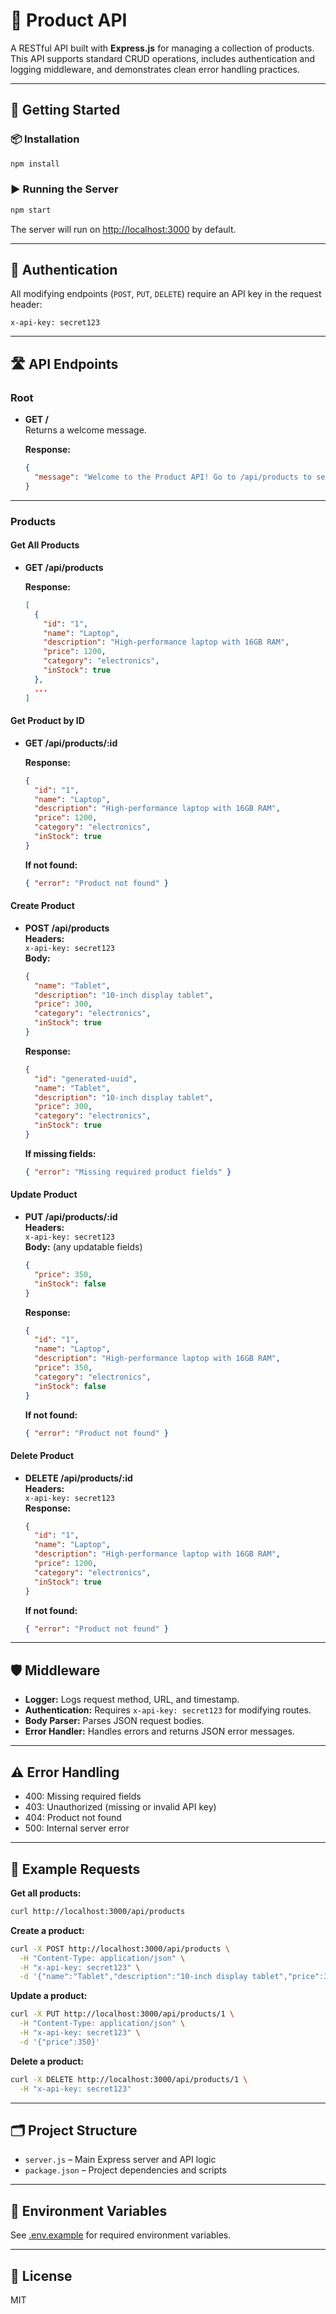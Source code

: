 # 🛒 Product API

A RESTful API built with **Express.js** for managing a collection of products. This API supports standard CRUD operations, includes authentication and logging middleware, and demonstrates clean error handling practices.

---

## 🚀 Getting Started

### 📦 Installation

```bash
npm install
```

### ▶️ Running the Server

```bash
npm start
```
The server will run on [http://localhost:3000](http://localhost:3000) by default.

---

## 🔑 Authentication

All modifying endpoints (`POST`, `PUT`, `DELETE`) require an API key in the request header:

```
x-api-key: secret123
```

---

## 🛣️ API Endpoints

### Root

- **GET /**  
  Returns a welcome message.

  **Response:**
  ```json
  {
    "message": "Welcome to the Product API! Go to /api/products to see all products."
  }
  ```

---

### Products

#### Get All Products

- **GET /api/products**

  **Response:**
  ```json
  [
    {
      "id": "1",
      "name": "Laptop",
      "description": "High-performance laptop with 16GB RAM",
      "price": 1200,
      "category": "electronics",
      "inStock": true
    },
    ...
  ]
  ```

#### Get Product by ID

- **GET /api/products/:id**

  **Response:**
  ```json
  {
    "id": "1",
    "name": "Laptop",
    "description": "High-performance laptop with 16GB RAM",
    "price": 1200,
    "category": "electronics",
    "inStock": true
  }
  ```
  **If not found:**
  ```json
  { "error": "Product not found" }
  ```

#### Create Product

- **POST /api/products**  
  **Headers:**  
  `x-api-key: secret123`  
  **Body:**
  ```json
  {
    "name": "Tablet",
    "description": "10-inch display tablet",
    "price": 300,
    "category": "electronics",
    "inStock": true
  }
  ```
  **Response:**
  ```json
  {
    "id": "generated-uuid",
    "name": "Tablet",
    "description": "10-inch display tablet",
    "price": 300,
    "category": "electronics",
    "inStock": true
  }
  ```
  **If missing fields:**
  ```json
  { "error": "Missing required product fields" }
  ```

#### Update Product

- **PUT /api/products/:id**  
  **Headers:**  
  `x-api-key: secret123`  
  **Body:** (any updatable fields)
  ```json
  {
    "price": 350,
    "inStock": false
  }
  ```
  **Response:**
  ```json
  {
    "id": "1",
    "name": "Laptop",
    "description": "High-performance laptop with 16GB RAM",
    "price": 350,
    "category": "electronics",
    "inStock": false
  }
  ```
  **If not found:**
  ```json
  { "error": "Product not found" }
  ```

#### Delete Product

- **DELETE /api/products/:id**  
  **Headers:**  
  `x-api-key: secret123`  
  **Response:**
  ```json
  {
    "id": "1",
    "name": "Laptop",
    "description": "High-performance laptop with 16GB RAM",
    "price": 1200,
    "category": "electronics",
    "inStock": true
  }
  ```
  **If not found:**
  ```json
  { "error": "Product not found" }
  ```

---

## 🛡️ Middleware

- **Logger:** Logs request method, URL, and timestamp.
- **Authentication:** Requires `x-api-key: secret123` for modifying routes.
- **Body Parser:** Parses JSON request bodies.
- **Error Handler:** Handles errors and returns JSON error messages.

---

## ⚠️ Error Handling

- 400: Missing required fields
- 403: Unauthorized (missing or invalid API key)
- 404: Product not found
- 500: Internal server error

---

## 🧪 Example Requests

**Get all products:**
```bash
curl http://localhost:3000/api/products
```

**Create a product:**
```bash
curl -X POST http://localhost:3000/api/products \
  -H "Content-Type: application/json" \
  -H "x-api-key: secret123" \
  -d '{"name":"Tablet","description":"10-inch display tablet","price":300,"category":"electronics","inStock":true}'
```

**Update a product:**
```bash
curl -X PUT http://localhost:3000/api/products/1 \
  -H "Content-Type: application/json" \
  -H "x-api-key: secret123" \
  -d '{"price":350}'
```

**Delete a product:**
```bash
curl -X DELETE http://localhost:3000/api/products/1 \
  -H "x-api-key: secret123"
```

---

## 🗂️ Project Structure

- `server.js` – Main Express server and API logic
- `package.json` – Project dependencies and scripts

---

## 🌱 Environment Variables

See [.env.example](.env.example) for required environment variables.

---

## 📄 License

MIT
